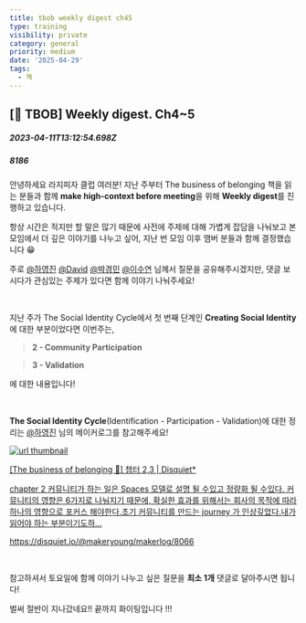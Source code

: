 ```yaml
---
title: tbob weekly digest ch45
type: training
visibility: private
category: general
priority: medium
date: '2025-04-29'
tags:
  - 책
---
```

## [🍕 TBOB] Weekly digest. Ch4~5
##### 2023-04-11T13:12:54.698Z
##### 8186

<p>안녕하세요 라지피자 클럽 여러분! 지난 주부터 The business of belonging 책을 읽는 분들과 함께 <strong>make high-context before meeting</strong>을 위해 <strong>Weekly digest</strong>를 진행하고 있습니다.</p><p>항상 시간은 적지만 할 말은 많기 때문에 사전에 주제에 대해 가볍게 잡담을 나눠보고 본 모임에서 더 깊은 이야기를 나누고 싶어, 지난 번 모임 이후 맴버 분들과 함께 결정했습니다 😁</p><p>주로 <a href="https://disquiet.io/@makeryoung" rel="noopener noreferrer" target="_blank">@하영진</a> <a href="https://disquiet.io/@davidbang1t" rel="noopener noreferrer" target="_blank">@David</a> <a href="https://disquiet.io/@qkrrudals456" rel="noopener noreferrer" target="_blank">@박경민</a> <a href="/@celine_" rel="noopener noreferrer" target="_blank">@이수연</a> 님께서 질문을 공유해주시겠지만, 댓글 보시다가 관심있는 주제가 있다면 함께 이야기 나눠주세요!</p><p><br></p><p>지난 주가 The Social Identity Cycle에서 첫 번째 단계인 <strong>Creating Social Identity</strong>에 대한 부분이었다면 이번주는,</p><blockquote><strong>2 - Community Participation</strong></blockquote><blockquote><strong>3 - Validation</strong></blockquote><p>에 대한 내용입니다!</p><p><br></p><p><strong>The Social Identity Cycle</strong>(Identification - Participation - Validation)에 대한 정리는 <a href="/@makeryoung" rel="noopener noreferrer" target="_blank">@하영진</a> 님의 메이커로그를 참고해주세요!</p><div class="bookmark" contenteditable="false" data="{&quot;metadata&quot;:{&quot;title&quot;:&quot;[The business of belonging 🍕] 챕터 2,3 | Disquiet*&quot;,&quot;description&quot;:&quot;chapter 2&nbsp;커뮤니티가 하는 일은 Spaces 모델로 설명 될 수있고&nbsp;정량화 될 수있다.&nbsp;커뮤니티의 영향은 6가지로 나눠지기 때문에, 확실한 효과를 위해서는 회사의 목적에 따라 하나의 영향으로 포커스 해야한다.초기 커뮤니티를 만드는 journey 가 인상깊었다.내가 읽어야 하는 부분이기도하...&quot;,&quot;language&quot;:&quot;en&quot;,&quot;type&quot;:&quot;website&quot;,&quot;url&quot;:&quot;https://disquiet.io/@makeryoung/makerlog/8066&quot;,&quot;provider&quot;:&quot;disquiet&quot;,&quot;image&quot;:&quot;https://assets.disquiet.io/images/new-og-image.jpg&quot;,&quot;icon&quot;:&quot;https://disquiet.io/favicons/apple-icon-152.png&quot;},&quot;imgUrl&quot;:&quot;https://assets.disquiet.io/images/new-og-image.jpg&quot;,&quot;url&quot;:&quot;https://disquiet.io/@makeryoung/makerlog/8066&quot;}"><a href="https://disquiet.io/@makeryoung/makerlog/8066" target="_blank" rel="noreferrer" class="sc-kfsZjA gPVSVt"><img src="https://assets.disquiet.io/images/new-og-image.jpg" class="meta-image" alt="url thumbnail" referrerpolicy="no-referrer"><div class="meta-info"><p class="meta-title">[The business of belonging 🍕] 챕터 2,3 | Disquiet*</p><p class="meta-description">chapter 2&nbsp;커뮤니티가 하는 일은 Spaces 모델로 설명 될 수있고&nbsp;정량화 될 수있다.&nbsp;커뮤니티의 영향은 6가지로 나눠지기 때문에, 확실한 효과를 위해서는 회사의 목적에 따라 하나의 영향으로 포커스 해야한다.초기 커뮤니티를 만드는 journey 가 인상깊었다.내가 읽어야 하는 부분이기도하...</p><p class="meta-url">https://disquiet.io/@makeryoung/makerlog/8066</p></div></a></div><p><br></p><p>참고하셔서 토요일에 함께 이야기 나누고 싶은 질문을 <strong>최소 1개</strong> 댓글로 달아주시면 됩니다!</p><p>벌써 절반이 지나갔네요!! 끝까지 화이팅입니다 !!!</p>
